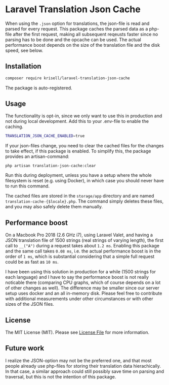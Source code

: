 # Laravel Translation Json Cache

When using the `.json` option for translations, the json-file is read and parsed for every request. This package caches the parsed data as a php-file after the first request, making all subsequent reqeusts faster since no parsing has to be done and the opcache can be used. The actual performance boost depends on the size of the translation file and the disk speed, see below.

## Installation
```bash
composer require krisell/laravel-translation-json-cache
```

The package is auto-registered.

## Usage
The functionality is opt-in, since we only want to use this in production and not during local development. Add this to your .env-file to enable the caching.
```bash
TRANSLATION_JSON_CACHE_ENABLED=true
```

If your json-files change, you need to clear the cached files for the changes to take effect, if this package is enabled. To simplify this, the package provides an artisan-command:

```
php artisan translation-json-cache:clear
```

Run this during deployment, unless you have a setup where the whole filesystem is reset (e.g. using Docker), in which case you should never have to run this command.

The cached files are stored in the `storage/app` directory and are named `translation-cache-{$locale}.php`. The command simply deletes these files, and you may also safely delete them manually.

## Performance boost
On a Macbook Pro 2018 (2.6 GHz i7), using Laravel Valet, and having a JSON translation file of 1500 strings (real strings of varying length), the first call to `__("A")` during a request takes about `1.2 ms`. Enabling this package and the same call takes `0.08 ms`, i.e. the actual performance boost is in the order of `1 ms`, which is substantial considering that a simple full request could be as fast as `10 ms`.

I have been using this solution in production for a while (1500 strings for each language) and I have to say the performance boost is not really noticable there (comparing CPU graphs, which of course depends on a lot of other changes as well). The difference may be smaller since our server setup uses docker and an all in-memory disk. Please feel free to contribute with additional measurements under other circumstances or with other sizes of the JSON files.

## License

The MIT License (MIT). Please see [License File](LICENSE.md) for more information.

## Future work
I realize the JSON-option may not be the preferred one, and that most people already use php-files for storing their translation data hierachically. In that case, a similar approach could still possibly save time on parsing and traversal, but this is not the intention of this package.
